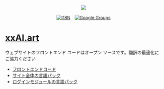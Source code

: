 <p align="center"><a href="https://wac.tax"><img src="https://cdn.jsdelivr.net/gh/wactax/img/logo.svg"/></a></p><p align="center"><a href="https://github.com/wactax/wac.tax/blob/main/doc/README.md#readme"><img alt="I18N" src="https://cdn.jsdelivr.net/gh/wactax/img/t.svg"/></a>　<a href="https://groups.google.com/u/2/g/wactax"><img alt="Google Groups" src="https://cdn.jsdelivr.net/gh/wactax/img/g-groups.svg"/></a></p>

# [xxAI.art](https://xxAI.art)

ウェブサイトのフロントエンド コードはオープン ソースです。翻訳の最適化にご協力ください

* [フロントエンドコード](https://github.com/xxai-art/web)
* [サイト全体の言語パック](https://github.com/xxai-art/web/tree/main/i18n)
* [ログインモジュールの言語パック](https://github.com/wacpkg/user/tree/main/ui.i18n)
